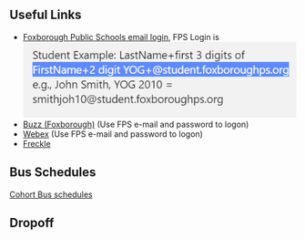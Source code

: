 ## Useful Links
- [Foxborough Public Schools email login](https://login.microsoftonline.com/common/oauth2/authorize?client_id=00000002-0000-0ff1-ce00-000000000000&redirect_uri=https%3a%2f%2foutlook.office.com%2fowa%2f&resource=00000002-0000-0ff1-ce00-000000000000&response_mode=form_post&response_type=code+id_token&scope=openid&msafed=0&client-request-id=97f04660-5015-4148-884d-41fb8bd12a89&protectedtoken=true&claims=%7b%22id_token%22%3a%7b%22xms_cc%22%3a%7b%22values%22%3a%5b%22CP1%22%5d%7d%7d%7d&domain_hint=foxborough.k12.ma.us&nonce=637339721638749437.7b9ced9a-eaaa-4b29-8c57-73ea15ed1796&state=DcvBDYAgEAVR0CosAhQW-W45i6ImxpBojJYvhze30UqptmoqPdQoRAIRw7tIEwIHgkXiOS8sJouICcmzmeYRBpTFjXlx4Kjr2_XllX4tXypXebbdHs7bU-xz_w&sso_reload=true), FPS Login is   
![Image of login](https://github.com/Sam-Toma/4thGradeBIT/blob/gh-pages/SNAG-002%20Sep-08%201125.png?raw=true)
- [Buzz (Foxborough)](https://fps-online.agilixbuzz.com/) (Use FPS e-mail and password to logon)
- [Webex](https://idbroker.webex.com/idb/saml2/jsp/doSSO.jsp) (Use FPS e-mail and password to logon)
- [Freckle](https://www.freckle.com/)
## Bus Schedules
[Cohort Bus schedules](https://foxborough.ss19.sharpschool.com/cms/one.aspx?portalId=1548092&pageId=1919230)
## Dropoff
